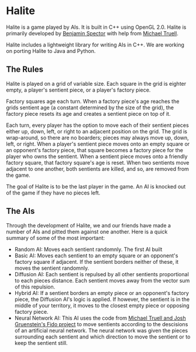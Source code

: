 # Halite

Halite is a game played by AIs. It is built in C++ using OpenGL 2.0. Halite is primarily developed by [Benjamin Spector](https://github.com/Sydriax "Benjamin Spector") with help from [Michael Truell](https://github.com/truell20 "Michael Truell").

Halite includes a lightweight library for writing AIs in C++. We are working on porting Halite to Java and Python.

## The Rules

Halite is played on a grid of variable size. Each square in the grid is eighter empty, a player's sentient piece, or a player's factory piece. 

Factory squares age each turn. When a factory piece's age reaches the grids sentient age (a constant determined by the size of the grid), the factory piece resets its age and creates a sentient piece on top of it. 

Each turn, every player has the option to move each of their sentient pieces either up, down, left, or right to an adjacent position on the grid. The grid is wrap-around, so there are no boarders; pieces may always move up, down, left, or right. When a player's sentient piece moves onto an empty square or an opponent's factory piece, that square becomes a factory piece for the player who owns the sentient. When a sentient piece moves onto a friendly factory square, that factory square's age is reset. When two sentients move adjacent to one another, both sentients are killed, and so, are removed from the game.

The goal of Halite is to be the last player in the game. An AI is knocked out of the game if they have no pieces left.

## The AIs

Through the development of Halite, we and our friends have made a number of AIs and pitted them against one another. Here is a quick summary of some of the most important:

- Random AI: Moves each sentient randomnly. The first AI built
- Basic AI: Moves each sentient to an empty square or an opponent's factory square if adjacent. If the sentient borders neither of these, it moves the sentient randomnly.
- Diffusion AI: Each sentient is repulsed by all other sentients proportional to each pieces distance. Each sentient moves away from the vector sum of this repulsion.
- Hybrid AI: If a sentient borders an empty piece or an opponent's factory piece, the Diffusion AI's logic is applied. If however, the sentient is in the middle of your territory, it moves to the closest empty piece or opposing factory piece.
- Neural Network AI: This AI uses the code from [Michael Truell and Josh Gruenstein's Fido project](https://github.com/truell20/Fido-Public "Michael Truell and Josh Gruenstein's Fido project") to move sentients according to the descisions of an artificial neural network. The neural network was given the pieces surrounding each sentient and which direction to move the sentient or to keep the sentient still.
